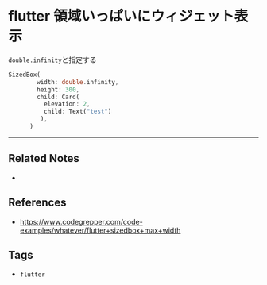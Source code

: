 # flutter 領域いっぱいにウィジェット表示
`double.infinity`と指定する
```dart
SizedBox(
        width: double.infinity,
        height: 300,
        child: Card(
          elevation: 2,
          child: Text("test")
         ),
      )
```

---
## Related Notes
- 

## References
- https://www.codegrepper.com/code-examples/whatever/flutter+sizedbox+max+width

## Tags
- `flutter` 